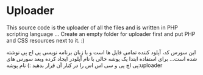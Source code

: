 # Uploader
This source code is the uploader of all the files and is written in PHP scripting language ... Create an empty folder for uploader first and put PHP and CSS resources next to it. :)

این سورس کد، آپلود کننده تمامی فایل ها است و با زبان برنامه نویسی پی اچ پی نوشته شده است... برای استفاده ابتدا یک پوشه خالی با نام آپلودر ایجاد کرده وبعد سورس های پی اچ پی و سی اس اس را در کنار آن قرار بدهید :)
نام پوشه:uploader
